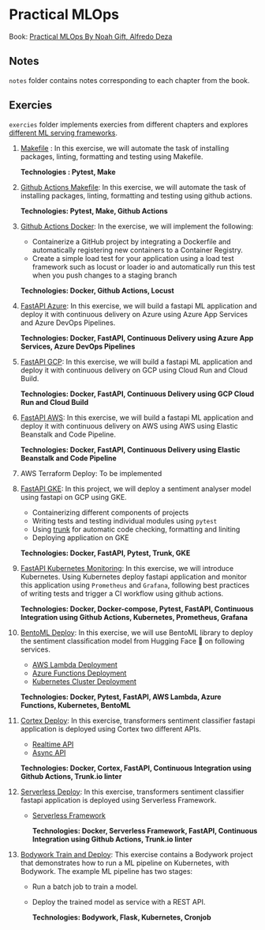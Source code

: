 # Practical MLOps

Book: [Practical MLOps By Noah Gift, Alfredo Deza](https://learning.oreilly.com/library/view/practical-mlops/9781098103002/)

## Notes

`notes` folder contains notes corresponding to each chapter from the book.

## Exercies

`exercies` folder implements exercies from different chapters and explores [different ML serving frameworks](https://mlops.toys/model-serving).

1. [Makefile](exercises/1-makefile) : In this exercise, we will automate the task of installing packages, linting, formatting and testing using Makefile.

   **Technologies : Pytest, Make**

2. [Github Actions Makefile](https://github.com/dudeperf3ct/2-github-actions-makefile): In this exercise, we will automate the task of installing packages, linting, formatting and testing using github actions.

   **Technologies: Pytest, Make, Github Actions**

3. [Github Actions Docker](https://github.com/dudeperf3ct/3-github-actions-docker):  In the exercise, we will implement the following:

   - Containerize a GitHub project by integrating a Dockerfile and automatically registering new containers to a Container Registry.
   - Create a simple load test for your application using a load test framework such as locust or loader io and automatically run this test when you push changes to a staging branch

   **Technologies: Docker, Github Actions, Locust**

4. [FastAPI Azure](https://github.com/dudeperf3ct/4-ml-fastapi-azure-serverless): In this exercise, we will build a fastapi ML application and deploy it with continuous delivery on Azure using Azure App Services and Azure DevOps Pipelines.

   **Technologies: Docker, FastAPI, Continuous Delivery using Azure App Services, Azure DevOps Pipelines**

5. [FastAPI GCP](https://github.com/dudeperf3ct/5-ml-fastapi-gcp-serverless): In this exercise, we will build a fastapi ML application and deploy it with continuous delivery on GCP using Cloud Run and Cloud Build.

   **Technologies: Docker, FastAPI, Continuous Delivery using GCP Cloud Run and Cloud Build**

6. [FastAPI AWS](https://github.com/dudeperf3ct/6-ml-fastapi-aws-serverless): In this exercise, we will build a fastapi ML application and deploy it with continuous delivery on AWS using AWS using Elastic Beanstalk and Code Pipeline.

   **Technologies: Docker, FastAPI, Continuous Delivery using Elastic Beanstalk and Code Pipeline**

7. AWS Terraform Deploy: To be implemented

8. [FastAPI GKE](https://github.com/dudeperf3ct/8-fastapi-tests-gcp-gke): In this project, we will deploy a sentiment analyser model using fastapi on GCP using GKE.

   - Containerizing different components of projects
   - Writing tests and testing individual modules using `pytest`
   - Using [trunk](https://docs.trunk.io/) for automatic code checking, formatting and liniting
   - Deploying application on GKE

   **Technologies: Docker, FastAPI, Pytest, Trunk, GKE**

9. [FastAPI Kubernetes Monitoring](https://github.com/dudeperf3ct/9-fastapi-kubernetes-monitoring): In this exercise, we will introduce Kubernetes. Using Kubernetes deploy fastapi application and monitor this application using `Prometheus` and `Grafana`, following best practices of writing tests and trigger a CI workflow using github actions.

   **Technologies: Docker, Docker-compose, Pytest, FastAPI, Continuous Integration using Github Actions, Kubernetes, Prometheus, Grafana**

10. [BentoML Deploy](https://github.com/dudeperf3ct/10-bentoml-deploy): In this exercise, we will use BentoML library to deploy the sentiment classification model from Hugging Face :hugs: on following services.

      - [AWS Lambda Deployment](https://github.com/dudeperf3ct/10-bentoml-deploy/blob/main/aws%20lambda/Readme.md)
      - [Azure Functions Deployment](https://github.com/dudeperf3ct/10-bentoml-deploy/blob/main/azure%20functions/Readme.md)
      - [Kubernetes Cluster Deployment](https://github.com/dudeperf3ct/10-bentoml-deploy/blob/main/kubernetes/Readme.md)

      **Technologies: Docker, Pytest, FastAPI, AWS Lambda, Azure Functions, Kubernetes, BentoML**

11. [Cortex Deploy](https://github.com/dudeperf3ct/11-cortex-deploy): In this exercise, transformers sentiment classifier fastapi application is deployed using Cortex two different APIs.

      - [Realtime API](https://github.com/dudeperf3ct/11-cortex-deploy/blob/main/realtime/Readme.md)
      - [Async API](https://github.com/dudeperf3ct/11-cortex-deploy/blob/main/async/Readme.md)

      **Technologies: Docker, Cortex, FastAPI, Continuous Integration using Github Actions, Trunk.io linter**

12. [Serverless Deploy](https://github.com/dudeperf3ct/12-serverless-deploy): In this exercise, transformers sentiment classifier fastapi application is deployed using Serverless Framework.

    - [Serverless Framework](https://github.com/dudeperf3ct/12-serverless-deploy#serverless-framework)

      **Technologies: Docker, Serverless Framework, FastAPI, Continuous Integration using Github Actions, Trunk.io linter**

13. [Bodywork Train and Deploy](https://github.com/dudeperf3ct/113-bodywork-train-deploy.git): This exercise contains a Bodywork project that demonstrates how to run a ML pipeline on Kubernetes, with Bodywork. The example ML pipeline has two stages:

       - Run a batch job to train a model.

       - Deploy the trained model as service with a REST API.

          **Technologies: Bodywork, Flask, Kubernetes, Cronjob**
